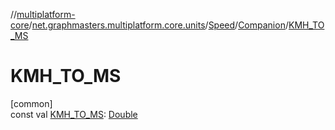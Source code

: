 //[multiplatform-core](../../../../index.md)/[net.graphmasters.multiplatform.core.units](../../index.md)/[Speed](../index.md)/[Companion](index.md)/[KMH_TO_MS](-k-m-h_-t-o_-m-s.md)

# KMH_TO_MS

[common]\
const val [KMH_TO_MS](-k-m-h_-t-o_-m-s.md): [Double](https://kotlinlang.org/api/latest/jvm/stdlib/kotlin/-double/index.html)
